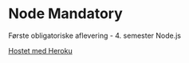 # Node Mandatory
 Første obligatoriske aflevering - 4. semester Node.js
 
 [Hostet med Heroku](https://nodejsdocu.herokuapp.com/)
